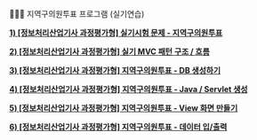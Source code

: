 👩🏻‍💻 지역구의원투표 프로그램 (실기연습)

**[1) \[정보처리산업기사 과정평가형\] 실기시험 문제 - 지역구의원투표](https://yunamom.tistory.com/173?category=1007902)**

**[2) \[정보처리산업기사 과정평가형\] 실기 MVC 패턴 구조 / 흐름](https://yunamom.tistory.com/238?category=1007902)**

**[3) \[정보처리산업기사 과정평가형\] 지역구의원투표 - DB 생성하기](https://yunamom.tistory.com/240?category=1007902)**

**[4) \[정보처리산업기사 과정평가형\] 지역구의원투표 - Java / Servlet 생성](https://yunamom.tistory.com/241?category=1007902)**

**[5) \[정보처리산업기사 과정평가형\] 지역구의원투표 - View 화면 만들기](https://yunamom.tistory.com/242?category=1007902)**

**[6) \[정보처리산업기사 과정평가형\] 지역구의원투표 - 데이터 입/출력](https://yunamom.tistory.com/245?category=1007902)**
